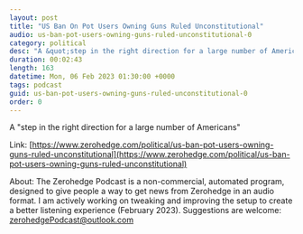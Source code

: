 ```yaml
---
layout: post
title: "US Ban On Pot Users Owning Guns Ruled Unconstitutional"
audio: us-ban-pot-users-owning-guns-ruled-unconstitutional-0
category: political
desc: "A &quot;step in the right direction for a large number of Americans&quot;"
duration: 00:02:43
length: 163
datetime: Mon, 06 Feb 2023 01:30:00 +0000
tags: podcast
guid: us-ban-pot-users-owning-guns-ruled-unconstitutional-0
order: 0
---
```

A &quot;step in the right direction for a large number of Americans&quot;

Link: [https://www.zerohedge.com/political/us-ban-pot-users-owning-guns-ruled-unconstitutional](https://www.zerohedge.com/political/us-ban-pot-users-owning-guns-ruled-unconstitutional)

About: The Zerohedge Podcast is a non-commercial, automated program, designed to give people a way to get news from Zerohedge in an audio format.  I am actively working on tweaking and improving the setup to create a better listening experience (February 2023).  Suggestions are welcome: [zerohedgePodcast@outlook.com](mailto:zerohedgePodcast@outlook.com)